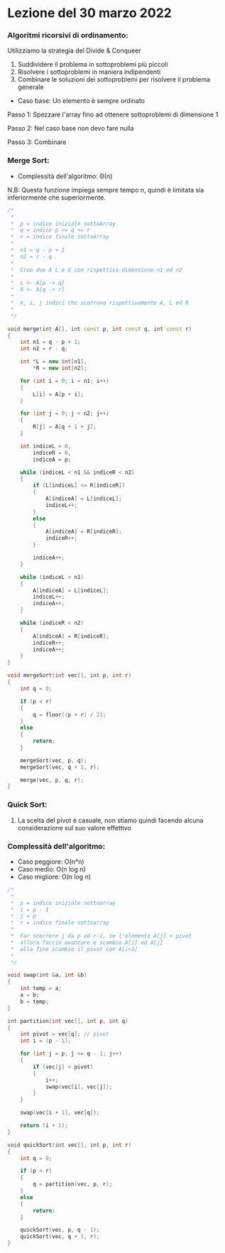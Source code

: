 # Lezione del 30 marzo 2022

### Algoritmi ricorsivi di ordinamento:

Utilizziamo la strategia del Divide & Conqueer

1. Suddividere il problema in sottoproblemi più piccoli
2. Risolvere i sottoproblemi in maniera indipendenti
3. Combinare le soluzioni dei sottoproblemi per risolvere il problema generale

* Caso base: Un elemento è sempre ordinato

Passo 1: Spezzare l'array fino ad ottenere sottoproblemi di dimensione 1

Passo 2: Nel caso base non devo fare nulla

Passo 3: Combinare

### Merge Sort:

* Complessità dell'algoritmo: Θ(n)

N.B: Questa funzione impiega sempre tempo n, quindi è limitata sia inferiormente che superiormente.

```C++
/*
 *
 *  p = indice iniziale sottoArray
 *  q = indice p <= q <= r
 *  r = indice finale sottoArray
 *
 *  n1 = q - p + 1
 *  n2 = r - q
 *
 *  Creo due A L e Q con rispettiva dimensione n1 ed n2
 *
 *  L <- A[p -> q]
 *  R <- A[q -> r]
 *
 *  k, i, j indici che scorrono rispettivamente A, L ed R
 *
 */

void merge(int A[], int const p, int const q, int const r)
{
    int n1 = q - p + 1;
    int n2 = r - q;

    int *L = new int[n1],
        *R = new int[n2];

    for (int i = 0; i < n1; i++)
    {
        L[i] = A[p + i];
    }

    for (int j = 0; j < n2; j++)
    {
        R[j] = A[q + 1 + j];
    }

    int indiceL = 0,
        indiceR = 0,
        indiceA = p;

    while (indiceL < n1 && indiceR < n2)
    {
        if (L[indiceL] <= R[indiceR])
        {
            A[indiceA] = L[indiceL];
            indiceL++;
        }
        else
        {
            A[indiceA] = R[indiceR];
            indiceR++;
        }

        indiceA++;
    }

    while (indiceL < n1)
    {
        A[indiceA] = L[indiceL];
        indiceL++;
        indiceA++;
    }

    while (indiceR < n2)
    {
        A[indiceA] = R[indiceR];
        indiceR++;
        indiceA++;
    }
}

void mergeSort(int vec[], int p, int r)
{
    int q = 0;

    if (p < r)
    {
        q = floor((p + r) / 2);
    }
    else
    {
        return;
    }

    mergeSort(vec, p, q);
    mergeSort(vec, q + 1, r);

    merge(vec, p, q, r);
}

```

### Quick Sort:

1. La scelta del pivot è casuale, non stiamo quindi facendo alcuna considerazione sul suo valore effettivo

### Complessità dell'algoritmo: 

* Caso peggiore: O(n*n)
* Caso medio: O(n log n)
* Caso migliore: O(n log n)

```C++
/*
 *
 *  p = indice iniziale sottoarray
 *  i = p - 1
 *  j = p
 *  r = indice finale sottoarray
 *
 *  Far scorrere j da p ad r-1, se l'elemento A[j] < pivot
 *  allora faccio avanzare e scambio A[i] ed A[j]
 *  alla fine scambio il pivot con A[i+1]
 *
 */

void swap(int &a, int &b)
{
    int temp = a;
    a = b;
    b = temp;
}

int partition(int vec[], int p, int q)
{
    int pivot = vec[q]; // pivot
    int i = (p - 1);

    for (int j = p; j <= q - 1; j++)
    {
        if (vec[j] < pivot)
        {
            i++;
            swap(vec[i], vec[j]);
        }
    }

    swap(vec[i + 1], vec[q]);

    return (i + 1);
}

void quickSort(int vec[], int p, int r)
{
    int q = 0;

    if (p < r)
    {
        q = partition(vec, p, r);
    }
    else
    {
        return;
    }

    quickSort(vec, p, q - 1);
    quickSort(vec, q + 1, r);
}

```